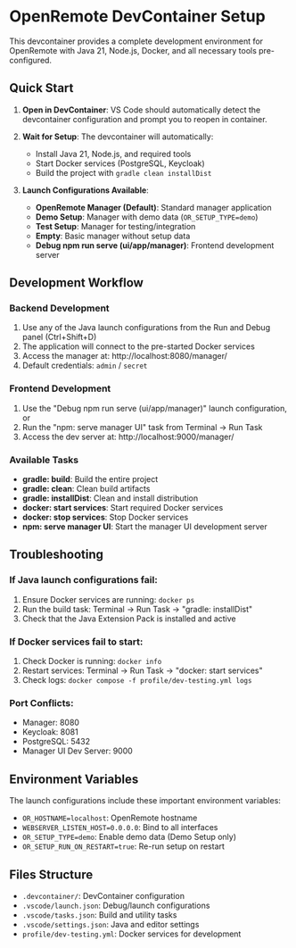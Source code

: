 # OpenRemote DevContainer Setup

This devcontainer provides a complete development environment for OpenRemote with Java 21, Node.js, Docker, and all necessary tools pre-configured.

## Quick Start

1. **Open in DevContainer**: VS Code should automatically detect the devcontainer configuration and prompt you to reopen in container.

2. **Wait for Setup**: The devcontainer will automatically:
   - Install Java 21, Node.js, and required tools
   - Start Docker services (PostgreSQL, Keycloak)
   - Build the project with `gradle clean installDist`

3. **Launch Configurations Available**:
   - **OpenRemote Manager (Default)**: Standard manager application
   - **Demo Setup**: Manager with demo data (`OR_SETUP_TYPE=demo`)
   - **Test Setup**: Manager for testing/integration
   - **Empty**: Basic manager without setup data
   - **Debug npm run serve (ui/app/manager)**: Frontend development server

## Development Workflow

### Backend Development
1. Use any of the Java launch configurations from the Run and Debug panel (Ctrl+Shift+D)
2. The application will connect to the pre-started Docker services
3. Access the manager at: http://localhost:8080/manager/
4. Default credentials: `admin` / `secret`

### Frontend Development
1. Use the "Debug npm run serve (ui/app/manager)" launch configuration, or
2. Run the "npm: serve manager UI" task from Terminal → Run Task
3. Access the dev server at: http://localhost:9000/manager/

### Available Tasks
- **gradle: build**: Build the entire project
- **gradle: clean**: Clean build artifacts  
- **gradle: installDist**: Clean and install distribution
- **docker: start services**: Start required Docker services
- **docker: stop services**: Stop Docker services
- **npm: serve manager UI**: Start the manager UI development server

## Troubleshooting

### If Java launch configurations fail:
1. Ensure Docker services are running: `docker ps`
2. Run the build task: Terminal → Run Task → "gradle: installDist"
3. Check that the Java Extension Pack is installed and active

### If Docker services fail to start:
1. Check Docker is running: `docker info`
2. Restart services: Terminal → Run Task → "docker: start services"
3. Check logs: `docker compose -f profile/dev-testing.yml logs`

### Port Conflicts:
- Manager: 8080
- Keycloak: 8081  
- PostgreSQL: 5432
- Manager UI Dev Server: 9000

## Environment Variables

The launch configurations include these important environment variables:
- `OR_HOSTNAME=localhost`: OpenRemote hostname
- `WEBSERVER_LISTEN_HOST=0.0.0.0`: Bind to all interfaces
- `OR_SETUP_TYPE=demo`: Enable demo data (Demo Setup only)
- `OR_SETUP_RUN_ON_RESTART=true`: Re-run setup on restart

## Files Structure

- `.devcontainer/`: DevContainer configuration
- `.vscode/launch.json`: Debug/launch configurations
- `.vscode/tasks.json`: Build and utility tasks
- `.vscode/settings.json`: Java and editor settings
- `profile/dev-testing.yml`: Docker services for development
